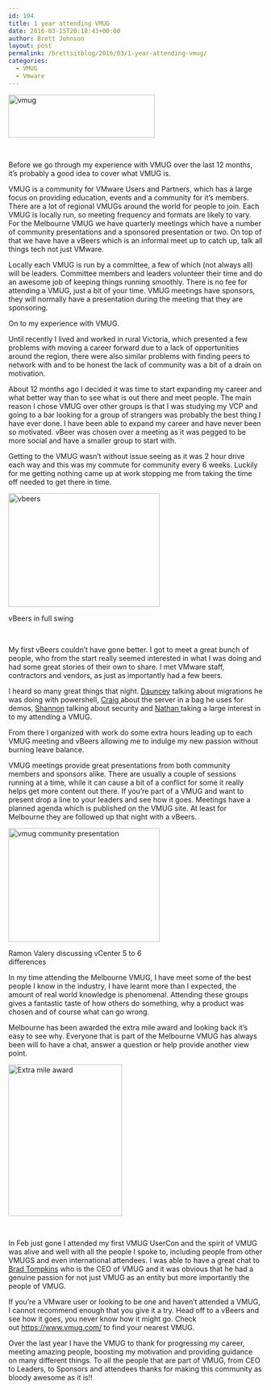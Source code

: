 ```yaml
---
id: 194
title: 1 year attending VMUG
date: 2016-03-15T20:18:43+00:00
author: Brett Johnson
layout: post
permalink: /brettsitblog/2016/03/1-year-attending-vmug/
categories:
  - VMUG
  - Vmware
---
```

<a href="https://sdbrett.com/assets/images/2016/03/vmug_logo-300x88.png" rel="attachment wp-att-196"><img class="alignnone wp-image-196" src="https://sdbrett.com/assets/images/2016/03/vmug_logo-300x88-300x88.png" alt="vmug" width="290" height="85" /></a>

&nbsp;

Before we go through my experience with VMUG over the last 12 months, it’s probably a good idea to cover what VMUG is.

VMUG is a community for VMware Users and Partners, which has a large focus on providing education, events and a community for it’s members. There are a lot of regional VMUGs around the world for people to join. Each VMUG is locally run, so meeting frequency and formats are likely to vary. For the Melbourne VMUG we have quarterly meetings which have a number of community presentations and a sponsored presentation or two. On top of that we have have a vBeers which is an informal meet up to catch up, talk all things tech not just VMware.

Locally each VMUG is run by a committee, a few of which (not always all) will be leaders. Committee members and leaders volunteer their time and do an awesome job of keeping things running smoothly. There is no fee for attending a VMUG, just a bit of your time. VMUG meetings have sponsors, they will normally have a presentation during the meeting that they are sponsoring.

On to my experience with VMUG.

Until recently I lived and worked in rural Victoria, which presented a few problems with moving a career forward due to a lack of opportunities around the region, there were also similar problems with finding peers to network with and to be honest the lack of community was a bit of a drain on motivation.

About 12 months ago I decided it was time to start expanding my career and what better way than to see what is out there and meet people. The main reason I chose VMUG over other groups is that I was studying my VCP and going to a bar looking for a group of strangers was probably the best thing I have ever done. I have been able to expand my career and have never been so motivated. vBeer was chosen over a meeting as it was pegged to be more social and have a smaller group to start with.

Getting to the VMUG wasn&#8217;t without issue seeing as it was 2 hour drive each way and this was my commute for community every 6 weeks. Luckily for me getting nothing came up at work stopping me from taking the time off needed to get there in time.

<div id="attachment_197" style="width: 310px" class="wp-caption alignnone">
  <a href="https://sdbrett.com/assets/images/2016/03/vbeers.jpg" rel="attachment wp-att-197"><img class="wp-image-197 size-medium" src="https://sdbrett.com/assets/images/2016/03/vbeers-300x225.jpg" alt="vbeers" width="300" height="225" srcset="https://sdbrett.com/assets/images2016/03/vbeers-300x225.jpg 300w, https://sdbrett.com/assets/images2016/03/vbeers.jpg 600w" sizes="(max-width: 300px) 100vw, 300px" /></a>
  
  <p class="wp-caption-text">
    vBeers in full swing
  </p>
</div>

&nbsp;

My first vBeers couldn&#8217;t have gone better. I got to meet a great bunch of people, who from the start really seemed interested in what I was doing and had some great stories of their own to share. I met VMware staff, contractors and vendors, as just as importantly had a few beers.

I heard so many great things that night. <a href="https://twitter.com/daunce_" target="_blank">Dauncey</a> talking about migrations he was doing with powershell, <a href="https://twitter.com/cswaters1" target="_blank">Craig </a>about the server in a bag he uses for demos, <a href="https://twitter.com/sfolsson" target="_blank">Shannon</a> talking about security and <a href="https://twitter.com/wheatcloud" target="_blank">Nathan </a>taking a large interest in to my attending a VMUG.

From there I organized with work do some extra hours leading up to each VMUG meeting and vBeers allowing me to indulge my new passion without burning leave balance.

VMUG meetings provide great presentations from both community members and sponsors alike. There are usually a couple of sessions running at a time, while it can cause a bit of a conflict for some it really helps get more content out there. If you&#8217;re part of a VMUG and want to present drop a line to your leaders and see how it goes. Meetings have a planned agenda which is published on the VMUG site. At least for Melbourne they are followed up that night with a vBeers.

<div id="attachment_198" style="width: 310px" class="wp-caption alignnone">
  <a href="https://sdbrett.com/assets/images/2016/03/vmug-community-presentation.jpg" rel="attachment wp-att-198"><img class="wp-image-198 size-medium" src="https://sdbrett.com/assets/images/2016/03/vmug-community-presentation-300x225.jpg" alt="vmug community presentation" width="300" height="225" srcset="https://sdbrett.com/assets/images2016/03/vmug-community-presentation-300x225.jpg 300w, https://sdbrett.com/assets/images2016/03/vmug-community-presentation.jpg 600w" sizes="(max-width: 300px) 100vw, 300px" /></a>
  
  <p class="wp-caption-text">
    Ramon Valery discussing vCenter 5 to 6 differences
  </p>
</div>

In my time attending the Melbourne VMUG, I have meet some of the best people I know in the industry, I have learnt more than I expected, the amount of real world knowledge is phenomenal. Attending these groups gives a fantastic taste of how others do something, why a product was chosen and of course what can go wrong.

Melbourne has been awarded the extra mile award and looking back it&#8217;s easy to see why. Everyone that is part of the Melbourne VMUG has always been will to have a chat, answer a question or help provide another view point.

<a href="https://sdbrett.com/assets/images/2016/03/CN7ML18UEAA_Zmq.jpg" rel="attachment wp-att-199"><img class="alignnone size-medium wp-image-199" src="https://sdbrett.com/assets/images/2016/03/CN7ML18UEAA_Zmq-225x300.jpg" alt="Extra mile award" width="225" height="300" srcset="https://sdbrett.com/assets/images2016/03/CN7ML18UEAA_Zmq-225x300.jpg 225w, https://sdbrett.com/assets/images2016/03/CN7ML18UEAA_Zmq.jpg 600w" sizes="(max-width: 225px) 100vw, 225px" /></a>

&nbsp;

In Feb just gone I attended my first VMUG UserCon and the spirit of VMUG was alive and well with all the people I spoke to, including people from other VMUGS and even international attendees. I was able to have a great chat to [Brad Tompkins](https://twitter.com/VMUG_CEO) who is the CEO of VMUG and it was obvious that he had a genuine passion for not just VMUG as an entity but more importantly the people of VMUG.

If you&#8217;re a VMware user or looking to be one and haven&#8217;t attended a VMUG, I cannot recommend enough that you give it a try. Head off to a vBeers and see how it goes, you never know how it might go. Check out <a href="https://www.vmug.com/" target="_blank">https://www.vmug.com/</a> to find your nearest VMUG.

Over the last year I have the VMUG to thank for progressing my career, meeting amazing people, boosting my motivation and providing guidance on many different things. To all the people that are part of VMUG, from CEO to Leaders, to Sponsors and attendees thanks for making this community as bloody awesome as it is!!